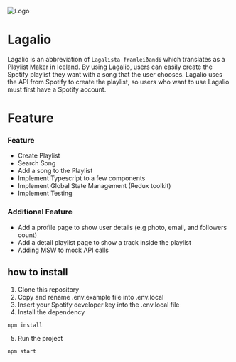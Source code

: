 ![Logo](https://i.ibb.co/q1LqsT9/Lagalio.png)

# Lagalio

Lagalio is an abbreviation of `Lagalista framleiðandi` which translates as a Playlist Maker in Iceland. By using Lagalio, users can easily create the Spotify playlist they want with a song that the user chooses. Lagalio uses the API from Spotify to create the playlist, so users who want to use Lagalio must first have a Spotify account.

# Feature

### Feature

- Create Playlist
- Search Song
- Add a song to the Playlist
- Implement Typescript to a few components
- Implement Global State Management (Redux toolkit)
- Implement Testing

### Additional Feature

- Add a profile page to show user details (e.g photo, email, and followers count)
- Add a detail playlist page to show a track inside the playlist
- Adding MSW to mock API calls

## how to install

1. Clone this repository
2. Copy and rename .env.example file into .env.local
3. Insert your Spotify developer key into the .env.local file
4. Install the dependency

```python
npm install
```

5. Run the project

```
npm start
```
